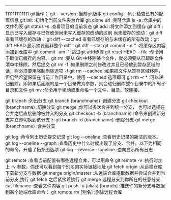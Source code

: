 **************************************************************
1111111111111
git操作：
git --version :当前git版本
git config --list :检查已有的配置信息
git init :初始化当前文件夹为仓库
git clone url :克隆仓库
ls -a :仓库中的文件列表
git status -s :查看项目的当前状态
git add :将文件添加到缓存
git diff :显示已写入缓存与已修改但尚未写入缓存的改动的区别
    尚未缓存的改动：git diff
    查看已缓存的改动： git diff --cached
    查看已缓存的与未缓存的所有改动：git diff HEAD
    显示摘要而非整个 diff：git diff --stat
git commit -m '' :将缓存区内容添加到仓库中
git commit -am '' :跳过git add步骤
git reset HEAD --file :命令用于取消已缓存的内容。
git rm :要从 Git 中移除某个文件，就必须要从已跟踪文件清单中移除，然后提交
git rm -f <file> :如果删除之前修改过并且已经放到暂存区域的话，则必须要用强制删除选项 -f
git rm --cached <file> :如果把文件从暂存区域移除，但仍然希望保留在当前工作目录中，使用 --cached 选项即可
git rm –r * :可以递归删除，即如果后面跟的是一个目录做为参数，则会递归删除整个目录中的所有子目录和文件
git mv :命令用于移动或重命名一个文件、目录、软连接。

git branch :列出分支
git branch (branchname) :创建分支
git checkout (branchname) :切换分支
git merge :你可以多次合并到统一分支， 也可以选择在合并之后直接删除被并入的分支
git checkout -b (branchname) :命令来创建新分支并立即切换到该分支下
git branch -d (branchname) :删除分支
git merge (branchname) :合并分支

git log :命令列出历史提交记录
git log --oneline :查看历史记录的简洁的版本。
git log --oneline --graph :查看历史中什么时候出现了分支、合并。以下为相同的命令，开启了拓扑图选项
git log --reverse --oneline :逆向显示所有日志


git remote :查看当前配置有哪些远程仓库，可以用命令
git remote -v :执行时加上 -v 参数，你还可以看到每个别名的实际链接地址
git fetch origin :从远程仓库下载新分支与数据
git merge origin/master :从远端仓库提取数据并尝试合并到当前分支,执行 git fetch 之后紧接着执行 git merge 远程分支到你所在的任意分支
cat filename :查看文件内容
git push -u [alias] [branch] :推送你的新分支与数据到某个远端仓库命令：
git remote rm [别名] :删除远程仓库